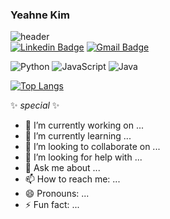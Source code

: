 ### Yeahne Kim 

![header](https://capsule-render.vercel.app/api?type=waving&color=gradient&customColorList=1,7,18&height=400&section=header&text=Hi,%20I'm%20Lydia!👋&fontSize=60&animation=fadeIn&fontAlignY=38&desc=a%20beginning%20software%20engineer%20student%20at%20Mount%20Holyoke%20College💻&descAlignY=58&descAlign=50&descSize=16)
<br />
[![Linkedin Badge](https://img.shields.io/badge/-LinkedIn-blue?style=flat-round&logo=Linkedin&logoColor=white&link=https://www.linkedin.com/in/yeahne-kim)](https://www.linkedin.com/in/yeahne-kim)
[![Gmail Badge](https://img.shields.io/badge/Gmail-d14836?style=flat-round&logo=Gmail&logoColor=white&link=mailto:kim53y@mtholyoke.edu)](mailto:kim53y@mtholyoke.edu)


<!-- language logo1,7,12,14,18,20 1,7,12,14, 18-->
![Python](https://img.shields.io/badge/-Python-000?&logo=Python)
![JavaScript](https://img.shields.io/badge/-JavaScript-000?&logo=JavaScript)
![Java](https://img.shields.io/badge/-Java-000?&logo=Java&logoColor=007396)


<!-- language stat -->
[![Top Langs](https://github-readme-stats.vercel.app/api/top-langs/?username=kim53yn&layout=compact)](https://github.com/anuraghazra/github-readme-stats)

 ✨ _special_ ✨ 
- 🔭 I’m currently working on ...
- 🌱 I’m currently learning ...
- 👯 I’m looking to collaborate on ...
- 🤔 I’m looking for help with ...
- 💬 Ask me about ...
- 📫 How to reach me: ...
- 😄 Pronouns: ...
- ⚡ Fun fact: ...



